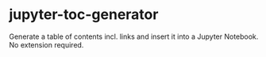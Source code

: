 # jupyter-toc-generator
Generate a table of contents incl. links and insert it into a Jupyter Notebook. No extension required.  
